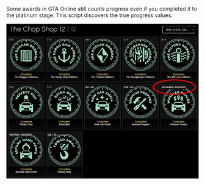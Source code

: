 Some awards in GTA Online still counts progress even if you completed it to the platinum stage. This script discovers the true progress values.

![sample](https://raw.githubusercontent.com/PLTytus/tampermonkey-rgsc-gtao-discover-true-awards-progress-value/master/sample.jpg)